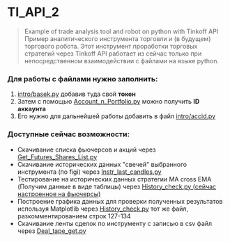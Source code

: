 # TI_API_2
>Example of trade analysis tool and robot on python with Tinkoff API
Пример аналитического инструмента торговли и (в будущем) торгового робота. Этот инструмент проработки торговых стратегий через Tinkoff API работает из сейчас только при непосредственном взаимодействии с файлами на языке python.


### Для работы с файлами нужно заполнить:
1. [intro/basek.py](https://github.com/khutdi/TI_API_2/blob/master/intro/basek.py) добавив туда свой **токен** <br/>
2. Затем с помощью [Account_n_Portfolio.py](https://github.com/khutdi/TI_API_2/blob/master/Account_n_Portfolio.py) можно получить **ID аккаунта** <br/>
3. Его нужно для дальнейшей работы добавить в файл [intro/accid.py](https://github.com/khutdi/TI_API_2/blob/master/intro/accid.py) <br/>

### Доступные сейчас возможности:

- Скачивание списка фьючерсов и акций через [Get_Futures_Shares_List.py](https://github.com/khutdi/TI_API_2/blob/master/Get_Futures_Shares_List.py)
- Скачивание исторических данных "свечей" выбранного инструмента (по figi) через [Instr_last_candles.py]([Instr_last_candles.py](https://github.com/khutdi/TI_API_2/blob/master/I)nstr_last_candles.py)
- Тестирование на исторических данных стратегии MA cross EMA (Получим данные в виде таблицы) через [History_check.py (сейчас настроенное на фьючерсы)](https://github.com/khutdi/TI_API_2/blob/master/History_check.py)
- Построение графика данных для проверки полученных результатов используя Matplotlib через [History_check.py](https://github.com/khutdi/TI_API_2/blob/master/History_check.py) тот же файл, разкомментированием строк 127-134
- Скачивание ленты сделок по инструменту с записью в csv файл через [Deal_tape_get.py](https://github.com/khutdi/TI_API_2/blob/master/Deal_tape_get.py)
